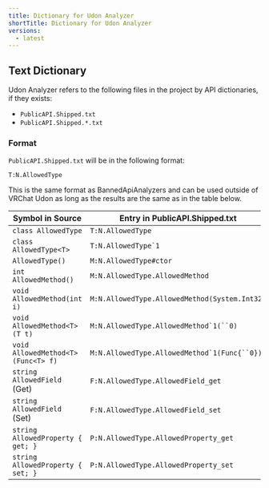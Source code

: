 ```yaml
---
title: Dictionary for Udon Analyzer
shortTitle: Dictionary for Udon Analyzer
versions:
  - latest
---
```


## Text Dictionary

Udon Analyzer refers to the following files in the project by API dictionaries, if they exists:

- `PublicAPI.Shipped.txt`
- `PublicAPI.Shipped.*.txt`

### Format

`PublicAPI.Shipped.txt` will be in the following format:

```plain
T:N.AllowedType
```

This is the same format as BannedApiAnalyzers and can be used outside of VRChat Udon as long as the results are the same as in the table below.

| Symbol in Source                   | Entry in PublicAPI.Shipped.txt                     |
| ---------------------------------- | -------------------------------------------------- |
| `class AllowedType`                | `T:N.AllowedType`                                  |
| `class AllowedType<T>`             | `` T:N.AllowedType`1 ``                            |
| `AllowedType()`                    | `M:N.AllowedType#ctor`                             |
| `int AllowedMethod()`              | `M:N.AllowedType.AllowedMethod`                    |
| `void AllowedMethod(int i)`        | `M:N.AllowedType.AllowedMethod(System.Int32)`      |
| `void AllowedMethod<T>(T t)`       | ``` M:N.AllowedType.AllowedMethod`1(``0) ```       |
| `void AllowedMethod<T>(Func<T> f)` | ``` M:N.AllowedType.AllowedMethod`1(Func{``0}) ``` |
| `string AllowedField` (Get)        | `F:N.AllowedType.AllowedField_get`                 |
| `string AllowedField` (Set)        | `F:N.AllowedType.AllowedField_set`                 |
| `string AllowedProperty { get; } ` | `P:N.AllowedType.AllowedProperty_get`              |
| `string AllowedProperty { set; } ` | `P:N.AllowedType.AllowedProperty_set`              |
